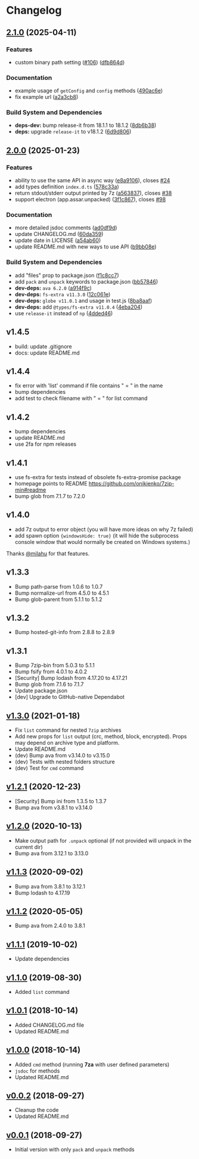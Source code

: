 # Changelog

## [2.1.0](https://github.com/onikienko/7zip-min/compare/v2.0.0...v2.1.0) (2025-04-11)

### Features

* custom binary path setting ([#106](https://github.com/onikienko/7zip-min/issues/106)) ([dfb864d](https://github.com/onikienko/7zip-min/commit/dfb864d0db8abc8b339a60271df5dab5735330e2))

### Documentation

* example usage of `getConfig` and `config` methods ([490ac6e](https://github.com/onikienko/7zip-min/commit/490ac6e2a809d40eba73394127fd35d5a9be165b))
* fix example url ([a2a3cb8](https://github.com/onikienko/7zip-min/commit/a2a3cb8702425dd119db160fcf65eb9c6a951abd))

### Build System and Dependencies

* **deps-dev:** bump release-it from 18.1.1 to 18.1.2 ([8db6b38](https://github.com/onikienko/7zip-min/commit/8db6b387fc87dd71d49f4ae7ed7e61bd238df52f))
* **deps:** upgrade `release-it` to v18.1.2 ([6d9d806](https://github.com/onikienko/7zip-min/commit/6d9d8066bc8b307105ae23ae0cb01765360cf66e))

## [2.0.0](https://github.com/onikienko/7zip-min/compare/v1.4.5...v2.0.0) (2025-01-23)

### Features

* ability to use the same API in async way ([e8a9106](https://github.com/onikienko/7zip-min/commit/e8a91065819aa9db29c53d745567d82ab1f70c01)), closes [#24](https://github.com/onikienko/7zip-min/issues/24)
* add types definition `index.d.ts` ([578c33a](https://github.com/onikienko/7zip-min/commit/578c33aeab18b29ae7c3901995032fcae14b8243))
* return stdout/stderr output printed by 7z ([a563837](https://github.com/onikienko/7zip-min/commit/a563837eb8c4d2e20ef910c664675e820f79433d)), closes [#38](https://github.com/onikienko/7zip-min/issues/38)
* support electron (app.assar.unpacked) ([3f1c867](https://github.com/onikienko/7zip-min/commit/3f1c867d6d4dc5935cf2985c31e6585d1a05a2f5)), closes [#98](https://github.com/onikienko/7zip-min/issues/98)

### Documentation

* more detailed jsdoc comments ([ad0df9d](https://github.com/onikienko/7zip-min/commit/ad0df9dd8c551e1fd3f051b9cbe3056bf9369a1b))
* update CHANGELOG.md ([60da359](https://github.com/onikienko/7zip-min/commit/60da35915b1f9439f2d0152b720de578a8248be1))
* update date in LICENSE ([a54ab60](https://github.com/onikienko/7zip-min/commit/a54ab60caf8ce0f29020f484310611657857f919))
* update README.md with new ways to use API ([b9bb08e](https://github.com/onikienko/7zip-min/commit/b9bb08e8879573bcb6da8914a3b986e62cbb81d3))

### Build System and Dependencies

* add "files" prop to package.json ([f1c8cc7](https://github.com/onikienko/7zip-min/commit/f1c8cc7fc64487e7aa06cc9019f96ed0675f22de))
* add `pack` and `unpack` keywords to package.json ([bb57846](https://github.com/onikienko/7zip-min/commit/bb57846bfa8044e3be6cc48d5792fd985c434eee))
* **dev-deps:** `ava 6.2.0` ([a914f9c](https://github.com/onikienko/7zip-min/commit/a914f9caeb34efc0ab35710e0f9e4df94ea3bda3))
* **dev-deps:** `fs-extra v11.3.0` ([12c061e](https://github.com/onikienko/7zip-min/commit/12c061eacd060dbcc2ce0a1c1dc12622fa9912b6))
* **dev-deps:** `globe v11.0.1` and usage in test.js ([8ba8aaf](https://github.com/onikienko/7zip-min/commit/8ba8aaf77b9d0c286319b465402aeb0fe6001be5))
* **dev-deps:** add `@types/fs-extra v11.0.4` ([4eba204](https://github.com/onikienko/7zip-min/commit/4eba20485481ead0637a3a5a3c8ca677d090a7bd))
* use `release-it` instead of `np` ([4dded46](https://github.com/onikienko/7zip-min/commit/4dded467e30a95e18140a558a981e6ed707d3b5b))

## v1.4.5

- build: update .gitignore
- docs: update README.md

## v1.4.4

- fix error with 'list' command if file contains " = " in the name
- bump dependencies
- add test to check filename with " = " for list command

## v1.4.2

- bump dependencies
- update README.md
- use 2fa for npm releases

## v1.4.1

- use fs-extra for tests instead of obsolete fs-extra-promise package
- homepage points to README https://github.com/onikienko/7zip-min#readme
- bump glob from 7.1.7 to 7.2.0

## v1.4.0

- add 7z output to error object (you will have more ideas on why 7z failed)
- add spawn option `{windowsHide: true}` (it will hide the subprocess console window that would normally be created on Windows systems.)

Thanks [@milahu](https://github.com/milahu) for that features.

## v1.3.3

- Bump path-parse from 1.0.6 to 1.0.7
- Bump normalize-url from 4.5.0 to 4.5.1
- Bump glob-parent from 5.1.1 to 5.1.2

## v1.3.2

- Bump hosted-git-info from 2.8.8 to 2.8.9

## v1.3.1

- Bump 7zip-bin from 5.0.3 to 5.1.1
- Bump fsify from 4.0.1 to 4.0.2
- [Security] Bump lodash from 4.17.20 to 4.17.21
- Bump glob from 7.1.6 to 7.1.7
- Update package.json
- [dev] Upgrade to GitHub-native Dependabot

## [v1.3.0](https://github.com/onikienko/7zip-min/tree/v1.3.0) (2021-01-18)

- Fix `list` command for nested `7zip` archives
- Add new props for `list` output (crc, method, block, encrypted). Props may depend on archive type and platform.
- Update README.md
- (dev) Bump ava from v3.14.0 to v3.15.0
- (dev) Tests with nested folders structure
- (dev) Test for `cmd` command

## [v1.2.1](https://github.com/onikienko/7zip-min/tree/v1.2.1) (2020-12-23)

- [Security] Bump ini from 1.3.5 to 1.3.7
- Bump ava from v3.8.1 to v3.14.0

## [v1.2.0](https://github.com/onikienko/7zip-min/tree/v1.2.0) (2020-10-13)

- Make output path for `.unpack` optional (if not provided will unpack in the current dir)
- Bump ava from 3.12.1 to 3.13.0

## [v1.1.3](https://github.com/onikienko/7zip-min/tree/v1.1.3) (2020-09-02)

- Bump ava from 3.8.1 to 3.12.1
- Bump lodash to 4.17.19

## [v1.1.2](https://github.com/onikienko/7zip-min/tree/v1.1.2) (2020-05-05)

- Bump ava from 2.4.0 to 3.8.1

## [v1.1.1](https://github.com/onikienko/7zip-min/tree/v1.1.1) (2019-10-02)

- Update dependencies

## [v1.1.0](https://github.com/onikienko/7zip-min/tree/v1.1.0) (2019-08-30)

- Added `list` command

## [v1.0.1](https://github.com/onikienko/7zip-min/tree/v1.0.1) (2018-10-14)

- Added CHANGELOG.md file
- Updated README.md

## [v1.0.0](https://github.com/onikienko/7zip-min/tree/v1.0.0) (2018-10-14)

- Added `cmd` method (running **7za** with user defined parameters)
- `jsdoc` for methods
- Updated README.md

## [v0.0.2](https://github.com/onikienko/7zip-min/tree/v0.0.2) (2018-09-27)

- Cleanup the code
- Updated README.md

## [v0.0.1](https://github.com/onikienko/7zip-min/tree/v0.0.1) (2018-09-27)

- Initial version with only `pack` and `unpack` methods
